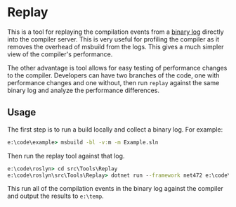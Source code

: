 # Replay

This is a tool for replaying the compilation events from a [binary log][binary-log] directly into the compiler server. This is very useful for profiling the compiler as it removes the overhead of msbuild from the logs. This gives a much simpler view of the compiler's performance.

The other advantage is tool allows for easy testing of performance changes to the compiler. Developers can have two branches of the code, one with performance changes and one without, then run `replay` against the same binary log and analyze the performance differences.

## Usage

The first step is to run a build locally and collect a binary log. For example:

```cmd
e:\code\example> msbuild -bl -v:m -m Example.sln
```

Then run the replay tool against that log.

```cmd
e:\code\roslyn> cd src\Tools\Replay
e:\code\roslyn\src\Tools\Replay> dotnet run --framework net472 e:\code\example\msbuild.binlog -o e:\temp
```

This run all of the compilation events in the binary log against the compiler and output the results to `e:\temp`.

[binary-log]: https://github.com/dotnet/msbuild/blob/main/documentation/wiki/Binary-Log.md